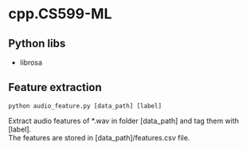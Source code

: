 # cpp.CS599-ML

## Python libs
* librosa

## Feature extraction
```
python audio_feature.py [data_path] [label]
```
Extract audio features of *.wav in folder [data_path] and tag them with [label].   
The features are stored in [data_path]/features.csv file. 
